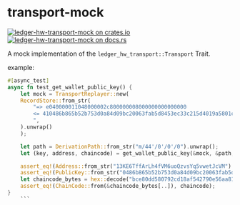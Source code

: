 # transport-mock

[![ledger-hw-transport-mock on crates.io](https://img.shields.io/crates/v/ledger-hw-transport-mock.svg)](https://crates.io/crates/ledger-hw-transport-mock)
[![ledger-hw-transport-mock on docs.rs](https://docs.rs/ledger-hw-transport-mock/badge.svg)](https://docs.rs/ledger-hw-transport-mock)

A mock implementation of the `ledger_hw_transport::Transport` Trait.

example:

```rust
#[async_test]
async fn test_get_wallet_public_key() {
    let mock = TransportReplayer::new(
    RecordStore::from_str(
        "=> e040000011048000002c800000008000000000000000
        <= 410486b865b52b753d0a84d09bc20063fab5d8453ec33c215d4019a5801c9c6438b917770b2782e29a9ecc6edb67cd1f0fbf05ec4c1236884b6d686d6be3b1588abb2231334b453654666641724c683466564d36756f517a7673597135767765744a63564dbce80dd580792cd18af542790e56aa813178dc28644bb5f03dbd44c85f2d2e7a9000
        ",
    ).unwrap()
    );

    let path = DerivationPath::from_str("m/44'/0'/0'/0").unwrap();
    let (key, address, chaincode) = get_wallet_public_key(&mock, &path, false, AddressFormat::Legacy).await.unwrap();

    assert_eq!(Address::from_str("13KE6TffArLh4fVM6uoQzvsYq5vwetJcVM").unwrap(), address);
    assert_eq!(PublicKey::from_str("0486b865b52b753d0a84d09bc20063fab5d8453ec33c215d4019a5801c9c6438b917770b2782e29a9ecc6edb67cd1f0fbf05ec4c1236884b6d686d6be3b1588abb").unwrap(), key);
    let chaincode_bytes = hex::decode("bce80dd580792cd18af542790e56aa813178dc28644bb5f03dbd44c85f2d2e7a").unwrap();
    assert_eq!(ChainCode::from(&chaincode_bytes[..]), chaincode);
}
    ```
